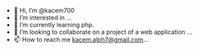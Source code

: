 - 👋 Hi, I’m @kacem700
- 👀 I’m interested in ...
- 🌱 I’m currently learning php.
- 💞️ I’m looking to collaborate on a project of a web application  ...
- 📫 How to reach me kacem.alph7@gmail.com...

<!---
kacem700/kacem700 is a ✨ special ✨ repository because its `README.md` (this file) appears on your GitHub profile.
You can click the Preview link to take a look at your changes.
--->
